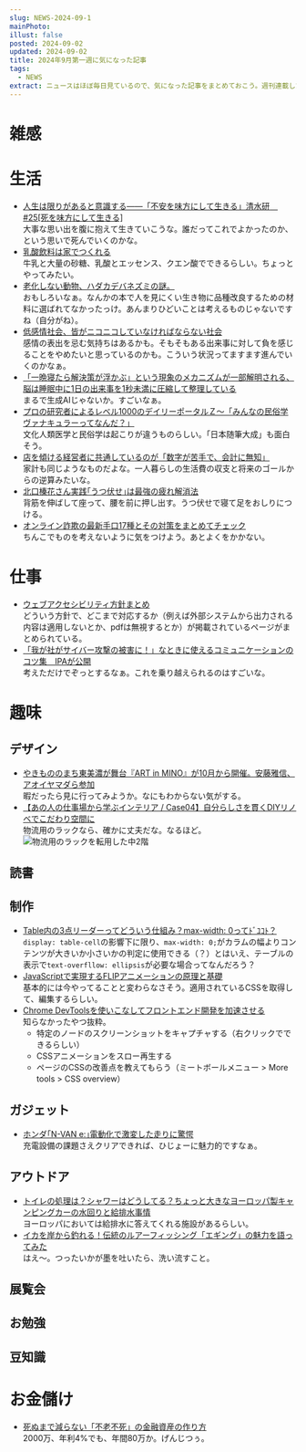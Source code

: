 ```yaml
---
slug: NEWS-2024-09-1
mainPhoto: 
illust: false
posted: 2024-09-02
updated: 2024-09-02
title: 2024年9月第一週に気になった記事
tags:
  - NEWS
extract: ニュースはほぼ毎日見ているので、気になった記事をまとめておこう。週刊連載したい。
---
```


# 雑感

# 生活

- [人生は限りがあると意識する――「不安を味方にして生きる」清水研　#25[死を味方にして生きる]](https://nhkbook-hiraku.com/n/nb8206caef113)  
  大事な思い出を腹に抱えて生きていこうな。誰だってこれでよかったのか、という思いで死んでいくのかな。
- [乳酸飲料は家でつくれる](https://dailyportalz.jp/kiji/homemade-sour-milk-beverage/page/2)  
  牛乳と大量の砂糖、乳酸とエッセンス、クエン酸でできるらしい。ちょっとやってみたい。
- [老化しない動物、ハダカデバネズミの謎。](https://www.1101.com/n/s/oitoshi_nakedmolerat/index.html)  
  おもしろいなぁ。なんかの本で人を見にくい生き物に品種改良するための材料に選ばれてなかったっけ。あんまりひどいことは考えるものじゃないですね（自分がね）。
- [低感情社会、皆がニコニコしていなければならない社会](https://p-shirokuma.hatenadiary.com/entry/20240903/1725360174)  
  感情の表出を忌む気持ちはあるかも。そもそもある出来事に対して負を感じることをやめたいと思っているのかも。こういう状況ってますます進んでいくのかなぁ。
- [「一晩寝たら解決策が浮かぶ」という現象のメカニズムが一部解明される、脳は睡眠中に1日の出来事を1秒未満に圧縮して整理している](https://gigazine.net/news/20240903-sleep-brain-process/)  
  まるで生成AIじゃないか。すごいなぁ。
- [プロの研究者によるレベル1000のデイリーポータルＺ～「みんなの民俗学 ヴァナキュラーってなんだ？」](https://dailyportalz.jp/kiji/book-review-kodai01)  
  文化人類医学と民俗学は起こりが違うものらしい。「日本随筆大成」も面白そう。
- [店を傾ける経営者に共通しているのが「数字が苦手で、会計に無知」](https://blog.tinect.jp/?p=87542)  
  家計も同じようなものだよな。一人暮らしの生活費の収支と将来のゴールからの逆算みたいな。
- [北口榛花さん実践｢うつ伏せ｣は最強の疲れ解消法](https://toyokeizai.net/articles/-/822432?page=5)  
  背筋を伸ばして座って、腰を前に押し出す。うつ伏せで寝て足をおしりにつける。
- [オンライン詐欺の最新手口17種とその対策をまとめてチェック](https://internet.watch.impress.co.jp/docs/column/dlis/1621274.html)  
  ちんこでものを考えないように気をつけよう。あとよくをかかない。
# 仕事

- [ウェブアクセシビリティ方針まとめ](https://masizime.com/accessibility-summary/)  
  どういう方針で、どこまで対応するか（例えば外部システムから出力される内容は適用しないとか、pdfは無視するとか）が掲載されているページがまとめられている。
- [「我が社がサイバー攻撃の被害に！」なときに使えるコミュニケーションのコツ集　IPAが公開](https://www.itmedia.co.jp/news/articles/2409/03/news154.html)  
  考えただけでぞっとするなぁ。これを乗り越えられるのはすごいな。

# 趣味

## デザイン

- [やきもののまち東美濃が舞台『ART in MINO』が10月から開催。安藤雅信、アオイヤマダら参加](https://www.cinra.net/article/202409-whn-artinmino_edteam)  
  暇だったら見に行ってみようか。なにもわからない気がする。
- [【あの人の仕事場から学ぶインテリア / Case04】自分らしさを貫くDIYリノベでこだわり空間に](https://casabrutus.com/categories/design/414393)  
    物流用のラックなら、確かに丈夫だな。なるほど。  
      ![物流用のラックを転用した中2階](images/news/2024/2024-09-02-NEWS/01.png)

## 読書

## 制作

- [Table内の3点リーダーってどういう仕組み？max-width: 0ってﾄﾞﾕｺﾄ？](https://qiita.com/kd_rn/items/d66519d4a0c99f846ef0)  
  `display: table-cell`の影響下に限り、`max-width: 0;`がカラムの幅よりコンテンツが大きいか小さいかの判定に使用できる（？）とはいえ、テーブルの表示で`text-overfllow: ellipsis`が必要な場合ってなんだろう？
- [JavaScriptで実現するFLIPアニメーションの原理と基礎](https://ics.media/entry/240902/)  
  基本的には今やってることと変わらなさそう。適用されているCSSを取得して、編集するらしい。
- [Chrome DevToolsを使いこなしてフロントエンド開発を加速させる](https://zenn.dev/praha/articles/1b5097407ee6b4)  
    知らなかったやつ抜粋。
    - 特定のノードのスクリーンショットをキャプチャする（右クリックでできるらしい）
    - CSSアニメーションをスロー再生する
    - ページのCSSの改善点を教えてもらう（ミートボールメニュー > More tools > CSS overview）
## ガジェット

- [ホンダ｢N-VAN e:｣電動化で激変した走りに驚愕](https://toyokeizai.net/articles/-/821067?page=7)  
  充電設備の課題さえクリアできれば、ひじょーに魅力的ですなぁ。
## アウトドア

- [トイレの処理は？シャワーはどうしてる？ちょっと大きなヨーロッパ製キャンピングカーの水回りと給排水事情](https://www.bepal.net/archives/462224)  
  ヨーロッパにおいては給排水に答えてくれる施設があるらしい。
- [イカを岸から釣れる！伝統のルアーフィッシング「エギング」の魅力を語ってみた](https://www.bepal.net/archives/457927)  
  はえ〜。つったいかが墨を吐いたら、洗い流すこと。
## 展覧会

## お勉強

## 豆知識

# お金儲け

- [死ぬまで減らない「不老不死」の金融資産の作り方](https://www.nikkei.com/article/DGXZQOUB269A00W4A820C2000000/?n_cid=SNSTW005)  
  2000万、年利4%でも、年間80万か。げんじつぅ。